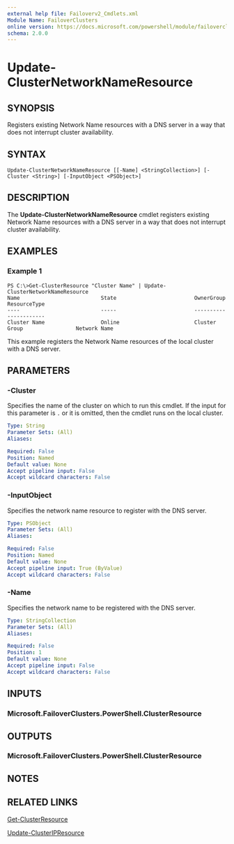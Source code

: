 ```yaml
---
external help file: Failoverv2_Cmdlets.xml
Module Name: FailoverClusters
online version: https://docs.microsoft.com/powershell/module/failoverclusters/update-clusternetworknameresource?view=windowsserver2012-ps&wt.mc_id=ps-gethelp
schema: 2.0.0
---
```


# Update-ClusterNetworkNameResource

## SYNOPSIS
Registers existing Network Name resources with a DNS server in a way that does not interrupt cluster availability.

## SYNTAX

```
Update-ClusterNetworkNameResource [[-Name] <StringCollection>] [-Cluster <String>] [-InputObject <PSObject>]
```

## DESCRIPTION
The **Update-ClusterNetworkNameResource** cmdlet registers existing Network Name resources with a DNS server in a way that does not interrupt cluster availability.

## EXAMPLES

### Example 1
```
PS C:\>Get-ClusterResource "Cluster Name" | Update-ClusterNetworkNameResource
Name                          State                         OwnerGroup                    ResourceType 
----                          -----                         ----------                    ------------ 
Cluster Name                  Online                        Cluster Group                 Network Name
```

This example registers the Network Name resources of the local cluster with a DNS server.

## PARAMETERS

### -Cluster
Specifies the name of the cluster on which to run this cmdlet.
If the input for this parameter is `.` or it is omitted, then the cmdlet runs on the local cluster.

```yaml
Type: String
Parameter Sets: (All)
Aliases: 

Required: False
Position: Named
Default value: None
Accept pipeline input: False
Accept wildcard characters: False
```

### -InputObject
Specifies the network name resource to register with the DNS server.

```yaml
Type: PSObject
Parameter Sets: (All)
Aliases: 

Required: False
Position: Named
Default value: None
Accept pipeline input: True (ByValue)
Accept wildcard characters: False
```

### -Name
Specifies the network name to be registered with the DNS server.

```yaml
Type: StringCollection
Parameter Sets: (All)
Aliases: 

Required: False
Position: 1
Default value: None
Accept pipeline input: False
Accept wildcard characters: False
```

## INPUTS

### Microsoft.FailoverClusters.PowerShell.ClusterResource

## OUTPUTS

### Microsoft.FailoverClusters.PowerShell.ClusterResource

## NOTES

## RELATED LINKS

[Get-ClusterResource](./Get-ClusterResource.md)

[Update-ClusterIPResource](./Update-ClusterIPResource.md)

